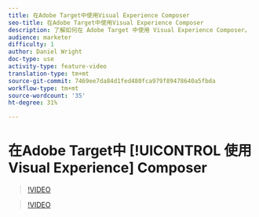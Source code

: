```yaml
---
title: 在Adobe Target中使用Visual Experience Composer
seo-title: 在Adobe Target中使用Visual Experience Composer
description: 了解如何在 Adobe Target 中使用 Visual Experience Composer。
audience: marketer
difficulty: 1
author: Daniel Wright
doc-type: use
activity-type: feature-video
translation-type: tm+mt
source-git-commit: 7469ee7da84d1fed480fca979f89478640a5fbda
workflow-type: tm+mt
source-wordcount: '35'
ht-degree: 31%

---
```



# 在Adobe Target中 [!UICONTROL 使用Visual Experience] Composer

>[!VIDEO](https://video.tv.adobe.com/v/17399/?quality=12)

>[!VIDEO](https://video.tv.adobe.com/v/17401/?quality=12)
